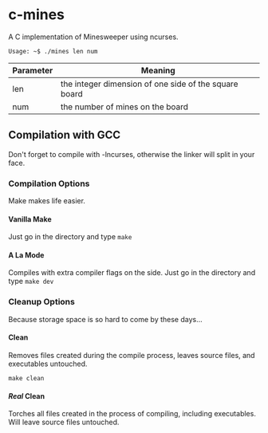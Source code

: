 # c-mines
A C implementation of Minesweeper using ncurses. 

```
Usage: ~$ ./mines len num
```

| Parameter | Meaning |
| --------- | ------- |
| len       | the integer dimension of one side of the square board |
| num       | the number of mines on the board |

## Compilation with GCC
Don't forget to compile with -lncurses, otherwise the linker will split
in your face.

### Compilation Options
Make makes life easier.
#### Vanilla Make
Just go in the directory and type ```make```

#### A La Mode
Compiles with extra compiler flags on the side.
Just go in the directory and type ```make dev```

### Cleanup Options
Because storage space is so hard to come by these days...

#### Clean
Removes files created during the compile process, leaves source files, and
executables untouched.
```
make clean
```

#### *Real* Clean
Torches all files created in the process of compiling, including executables.
Will leave source files untouched.
